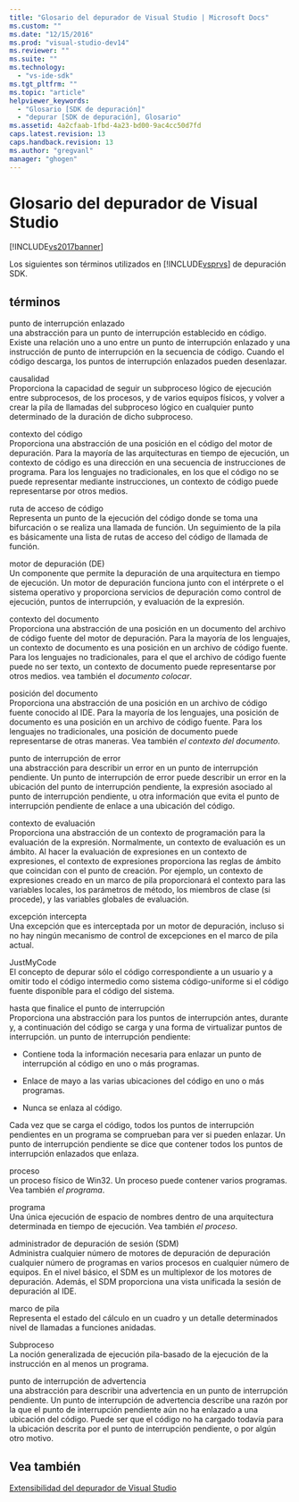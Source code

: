 ```yaml
---
title: "Glosario del depurador de Visual Studio | Microsoft Docs"
ms.custom: ""
ms.date: "12/15/2016"
ms.prod: "visual-studio-dev14"
ms.reviewer: ""
ms.suite: ""
ms.technology: 
  - "vs-ide-sdk"
ms.tgt_pltfrm: ""
ms.topic: "article"
helpviewer_keywords: 
  - "Glosario [SDK de depuración]"
  - "depurar [SDK de depuración], Glosario"
ms.assetid: 4a2cfaab-1fbd-4a23-bd00-9ac4cc50d7fd
caps.latest.revision: 13
caps.handback.revision: 13
ms.author: "gregvanl"
manager: "ghogen"
---
```

# Glosario del depurador de Visual Studio
[!INCLUDE[vs2017banner](../../../code-quality/includes/vs2017banner.md)]

Los siguientes son términos utilizados en [!INCLUDE[vsprvs](../../../code-quality/includes/vsprvs_md.md)] de depuración SDK.  
  
## términos  
 punto de interrupción enlazado  
 una abstracción para un punto de interrupción establecido en código.  Existe una relación uno a uno entre un punto de interrupción enlazado y una instrucción de punto de interrupción en la secuencia de código.  Cuando el código descarga, los puntos de interrupción enlazados pueden desenlazar.  
  
 causalidad  
 Proporciona la capacidad de seguir un subproceso lógico de ejecución entre subprocesos, de los procesos, y de varios equipos físicos, y volver a crear la pila de llamadas del subproceso lógico en cualquier punto determinado de la duración de dicho subproceso.  
  
 contexto del código  
 Proporciona una abstracción de una posición en el código del motor de depuración.  Para la mayoría de las arquitecturas en tiempo de ejecución, un contexto de código es una dirección en una secuencia de instrucciones de programa.  Para los lenguajes no tradicionales, en los que el código no se puede representar mediante instrucciones, un contexto de código puede representarse por otros medios.  
  
 ruta de acceso de código  
 Representa un punto de la ejecución del código donde se toma una bifurcación o se realiza una llamada de función.  Un seguimiento de la pila es básicamente una lista de rutas de acceso del código de llamada de función.  
  
 motor de depuración \(DE\)  
 Un componente que permite la depuración de una arquitectura en tiempo de ejecución.  Un motor de depuración funciona junto con el intérprete o el sistema operativo y proporciona servicios de depuración como control de ejecución, puntos de interrupción, y evaluación de la expresión.  
  
 contexto del documento  
 Proporciona una abstracción de una posición en un documento del archivo de código fuente del motor de depuración.  Para la mayoría de los lenguajes, un contexto de documento es una posición en un archivo de código fuente.  Para los lenguajes no tradicionales, para el que el archivo de código fuente puede no ser texto, un contexto de documento puede representarse por otros medios.  vea también el *documento colocar*.  
  
 posición del documento  
 Proporciona una abstracción de una posición en un archivo de código fuente conocido al IDE.  Para la mayoría de los lenguajes, una posición de documento es una posición en un archivo de código fuente.  Para los lenguajes no tradicionales, una posición de documento puede representarse de otras maneras.  Vea también *el contexto del documento*.  
  
 punto de interrupción de error  
 una abstracción para describir un error en un punto de interrupción pendiente.  Un punto de interrupción de error puede describir un error en la ubicación del punto de interrupción pendiente, la expresión asociado al punto de interrupción pendiente, u otra información que evita el punto de interrupción pendiente de enlace a una ubicación del código.  
  
 contexto de evaluación  
 Proporciona una abstracción de un contexto de programación para la evaluación de la expresión.  Normalmente, un contexto de evaluación es un ámbito.  Al hacer la evaluación de expresiones en un contexto de expresiones, el contexto de expresiones proporciona las reglas de ámbito que coincidan con el punto de creación.  Por ejemplo, un contexto de expresiones creado en un marco de pila proporcionará el contexto para las variables locales, los parámetros de método, los miembros de clase \(si procede\), y las variables globales de evaluación.  
  
 excepción intercepta  
 Una excepción que es interceptada por un motor de depuración, incluso si no hay ningún mecanismo de control de excepciones en el marco de pila actual.  
  
 JustMyCode  
 El concepto de depurar sólo el código correspondiente a un usuario y a omitir todo el código intermedio como sistema código\-uniforme si el código fuente disponible para el código del sistema.  
  
 hasta que finalice el punto de interrupción  
 Proporciona una abstracción para los puntos de interrupción antes, durante y, a continuación del código se carga y una forma de virtualizar puntos de interrupción.  un punto de interrupción pendiente:  
  
-   Contiene toda la información necesaria para enlazar un punto de interrupción al código en uno o más programas.  
  
-   Enlace de mayo a las varias ubicaciones del código en uno o más programas.  
  
-   Nunca se enlaza al código.  
  
 Cada vez que se carga el código, todos los puntos de interrupción pendientes en un programa se comprueban para ver si pueden enlazar.  Un punto de interrupción pendiente se dice que contener todos los puntos de interrupción enlazados que enlaza.  
  
 proceso  
 un proceso físico de Win32.  Un proceso puede contener varios programas.  Vea también *el programa*.  
  
 programa  
 Una única ejecución de espacio de nombres dentro de una arquitectura determinada en tiempo de ejecución.  Vea también *el proceso*.  
  
 administrador de depuración de sesión \(SDM\)  
 Administra cualquier número de motores de depuración de depuración cualquier número de programas en varios procesos en cualquier número de equipos.  En el nivel básico, el SDM es un multiplexor de los motores de depuración.  Además, el SDM proporciona una vista unificada la sesión de depuración al IDE.  
  
 marco de pila  
 Representa el estado del cálculo en un cuadro y un detalle determinados nivel de llamadas a funciones anidadas.  
  
 Subproceso  
 La noción generalizada de ejecución pila\-basado de la ejecución de la instrucción en al menos un programa.  
  
 punto de interrupción de advertencia  
 una abstracción para describir una advertencia en un punto de interrupción pendiente.  Un punto de interrupción de advertencia describe una razón por la que el punto de interrupción pendiente aún no ha enlazado a una ubicación del código.  Puede ser que el código no ha cargado todavía para la ubicación descrita por el punto de interrupción pendiente, o por algún otro motivo.  
  
## Vea también  
 [Extensibilidad del depurador de Visual Studio](../../../extensibility/debugger/visual-studio-debugger-extensibility.md)